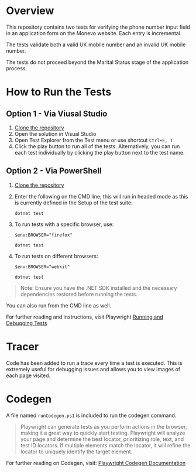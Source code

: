 # Overview
This repository contains two tests for verifying the phone number input field in an application form on the Monevo website. Each entry is incremental.

The tests validate both a valid UK mobile number and an invalid UK mobile number.

The tests do not proceed beyond the Marital Status stage of the application process.

# How to Run the Tests
## Option 1 - Via Viusal Studio
1. [Clone the repository](https://github.com/MarkTheTestStrategist/MonevoTechTest)
1. Open the solution in Visual Studio
1. Open Test Explorer from the Test menu or use shortcut `Ctrl+E, T`
1. Click the play button to run all of the tests. Alternatively, you can run each test individually by clicking the play button next to the test name.

## Option 2 - Via PowerShell
1. [Clone the repository](https://github.com/MarkTheTestStrategist/MonevoTechTest)
1. Enter the following on the CMD line; this will run in headed mode as this is currently defined in the Setup of the test suite:

     `dotnet test`

1. To run tests with a specific browser, use:

    `$env:BROWSER="firefox"`
    
    `dotnet test`

1. To run tests on different browsers:

    `$env:BROWSER="webkit"`

    `dotnet test`

       
> Note: Ensure you have the .NET SDK installed and the necessary dependencies restored before running the tests.

You can also run from the CMD line as well. 

For further reading and instructions, visit Playwright [Running and Debugging Tests](https://playwright.dev/dotnet/docs/intro#running-and-debugging-tests)

    

# Tracer
Code has been added to run a trace every time a test is executed. This is extremely useful for debugging issues and allows you to view images of each page visited.

# Codegen
A file named `runCodegen.ps1` is included to run the codegen command.

> Playwright can generate tests as you perform actions in the browser, making it a great way to quickly start testing. Playwright will analyze your page and determine the best locator, prioritizing role, text, and test ID locators. If multiple elements match the locator, it will refine the locator to uniquely identify the target element.

For further reading on Codegen, visit: [Playwright Codegen Documentation](https://playwright.dev/dotnet/docs/codegen)
